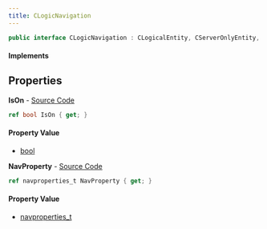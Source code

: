 ```yaml
---
title: CLogicNavigation
---
```


```csharp
public interface CLogicNavigation : CLogicalEntity, CServerOnlyEntity, CBaseEntity, CEntityInstance, ISchemaClass<CEntityInstance>, ISchemaClass<CBaseEntity>, ISchemaClass<CServerOnlyEntity>, ISchemaClass<CLogicalEntity>, ISchemaClass<CLogicNavigation>, ISchemaField, ISchemaClass, INativeHandle
```

#### Implements

## Properties

**IsOn** - [Source Code](https://github.com/swiftly-solution/swiftlys2/blob/main/managed/src/SwiftlyS2.Generated/Schemas/Interfaces/CLogicNavigation.cs#L16)

```csharp
ref bool IsOn { get; }
```

#### Property Value

- [bool](https://learn.microsoft.com/dotnet/api/system.boolean)

**NavProperty** - [Source Code](https://github.com/swiftly-solution/swiftlys2/blob/main/managed/src/SwiftlyS2.Generated/Schemas/Interfaces/CLogicNavigation.cs#L18)

```csharp
ref navproperties_t NavProperty { get; }
```

#### Property Value

- [navproperties_t](/docs/api/shared/schemadefinitions/navproperties_t)

